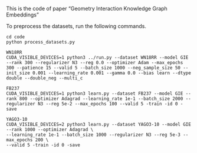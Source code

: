  
This is the code of paper “Geometry Interaction Knowledge Graph Embeddings”

To preprocess the datasets, run the following commands.

```shell script
cd code
python process_datasets.py
```

```
WN18RR
CUDA_VISIBLE_DEVICES=1 python3 ../run.py --dataset WN18RR --model GIE --rank 300 --regularizer N3 --reg 0.0 --optimizer Adam --max_epochs 300 --patience 15 --valid 5 --batch_size 1000 --neg_sample_size 50 --init_size 0.001 --learning_rate 0.001 --gamma 0.0 --bias learn --dtype double --double_neg --multi_c
 
FB237
CUDA_VISIBLE_DEVICES=1 python3 learn.py --dataset FB237 --model GIE --rank 800 --optimizer Adagrad --learning_rate 1e-1 --batch_size 2000 --regularizer N3 --reg 5e-2 --max_epochs 100 --valid 5 -train -id 0 -save

YAGO3-10
CUDA_VISIBLE_DEVICES=2 python3 learn.py --dataset YAGO3-10 --model GIE --rank 1000 --optimizer Adagrad \
--learning_rate 1e-1 --batch_size 1000 --regularizer N3 --reg 5e-3 --max_epochs 200 \
--valid 5 -train -id 0 -save
```

